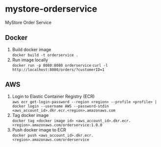 # mystore-orderservice
MyStore Order Service
## Docker
1. Build docker image  
`docker build -t orderservice .`
2. Run image locally  
`docker run -p 8080:8080 orderservice`
`curl -l http://localhost:8080/orders/?customerID=1`
## AWS
1. Login to Elastic Container Registry (ECR)  
`aws ecr get-login-password --region <region> --profile <profile> | docker login --username AWS --password-stdin <aws_account_id>.dkr.ecr.<region>.amazonaws.com`
2. Tag docker image  
`docker tag <docker image id> <aws_account_id>.dkr.ecr.<region>.amazonaws.com/orderservice:1.0.0`
2. Push docker image to ECR  
`docker push <aws_account_id>.dkr.ecr.<region>.amazonaws.com/orderservice`
